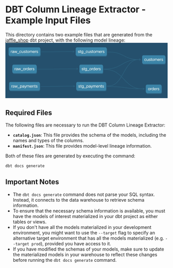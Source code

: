 
# DBT Column Lineage Extractor - Example Input Files

This directory contains two example files that are generated from the [jaffle_shop](https://github.com/dbt-labs/jaffle-shop-classic) dbt project, with the following model lineage:
![image_jaffle_shop_modle_lineage](../../images/jaffle_shop_models_lineage.png)

## Required Files

The following files are necessary to run the DBT Column Lineage Extractor:

- **`catalog.json`**: This file provides the schema of the models, including the names and types of the columns.
- **`manifest.json`**: This file provides model-level lineage information.

Both of these files are generated by executing the command:

```bash
dbt docs generate
```

## Important Notes

- The `dbt docs generate` command does not parse your SQL syntax. Instead, it connects to the data warehouse to retrieve schema information.
- To ensure that the necessary schema information is available, you must have the models of interest materialized in your dbt project as either tables or views.
- If you don't have all the models materialized in your development environment, you might want to use the `--target` flag to specify an alternative target environment that has all the models materialized (e.g. `--target prod`), provided you have access to it.
- If you have modified the schemas of your models, make sure to update the materialized models in your warehouse to reflect these changes before running the `dbt docs generate` command.
